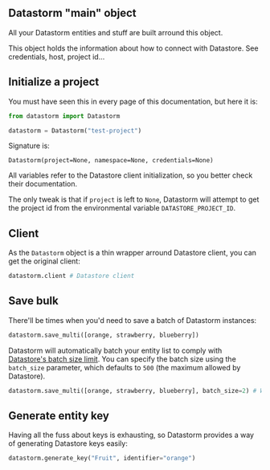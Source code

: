 ## Datastorm "main" object

All your Datastorm entities and stuff are built arround this object.

This object holds the information about how to connect with Datastore. See credentials, host, project id...

## Initialize a project

You must have seen this in every page of this documentation, but here it is:

```python
from datastorm import Datastorm

datastorm = Datastorm("test-project")
```

Signature is:

`Datastorm(project=None, namespace=None, credentials=None)`

All variables refer to the Datastore client initialization, so you better check their documentation.

The only tweak is that if `project` is left to `None`, Datastorm will attempt to get the project id from the environmental variable `DATASTORE_PROJECT_ID`.

## Client

As the `Datastorm` object is a thin wrapper arround Datastore client, you can get the original client:

```python
datastorm.client # Datastore client
```


## Save bulk

There'll be times when you'd need to save a batch of Datastorm instances:

```python
datastorm.save_multi([orange, strawberry, blueberry])
```

Datastorm will automatically batch your entity list to comply with  [Datastore's batch size limit](https://cloud.google.com/datastore/docs/concepts/limits).
You can specify the batch size using the `batch_size` parameter, which defaults to `500` (the maximum allowed by Datastore).

```python
datastorm.save_multi([orange, strawberry, blueberry], batch_size=2) # Will save in two batches
```


## Generate entity key

Having all the fuss about keys is exhausting, so Datastorm provides a way of generating Datastore keys easily:

```python
datastorm.generate_key("Fruit", identifier="orange")
```
